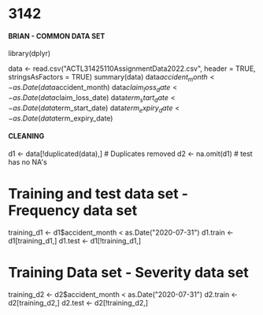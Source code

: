 # 3142

#### BRIAN - COMMON DATA SET ####
library(dplyr)

data <- read.csv("ACTL31425110AssignmentData2022.csv", header = TRUE, stringsAsFactors = TRUE)
summary(data)
data$accident_month <- as.Date(data$accident_month)
data$claim_loss_date <- as.Date(data$claim_loss_date)
data$term_start_date <- as.Date(data$term_start_date)
data$term_expiry_date <- as.Date(data$term_expiry_date)

#### CLEANING ####

d1 <- data[!duplicated(data),] # Duplicates removed
d2 <- na.omit(d1) # test has no NA's

# Training and test data set - Frequency data set
training_d1 <- d1$accident_month < as.Date("2020-07-31")
d1.train <- d1[training_d1,]
d1.test <- d1[!training_d1,]

# Training Data set - Severity data set
training_d2 <- d2$accident_month < as.Date("2020-07-31")
d2.train <- d2[training_d2,]
d2.test <- d2[!training_d2,]
